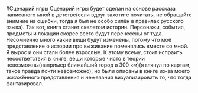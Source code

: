 #Сценарий игры
Сценарий игры будет сделан на основе рассказа написаного мной в детстве(если вдруг захотите почитать, не обращайте внимние на ошибки, тогда я был не особо силён в правилах русского языка). 
Так вот, книга станет скелетом истории. Персонажи, события, предметы и локации скорее всего будут перенесены от туда. Несомненно много какие вещи будут изменены, потому что моё представление о истории про выживание
поменялись вместе со мной. Я вырос и они стали более взрослые. К этому всему, стоит испраить несоответствия в книге, вещи которые чисто в теории невозможны(например ближайший город в 300 км)(я глянул по картам,
такое правда почти невозможно), но были описаны в книге из-за моего искажённого представления и нежелания визуализировать то, что тогда фантазировал.
